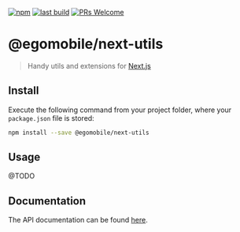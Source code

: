 [![npm](https://img.shields.io/npm/v/@egomobile/next-utils.svg)](https://www.npmjs.com/package/@egomobile/next-utils)
[![last build](https://img.shields.io/github/workflow/status/egomobile/next-utils/Publish)](https://github.com/egomobile/next-utils/actions?query=workflow%3APublish)
[![PRs Welcome](https://img.shields.io/badge/PRs-welcome-brightgreen.svg?style=flat-square)](https://github.com/egomobile/next-utils/pulls)

# @egomobile/next-utils

> Handy utils and extensions for [Next.js](https://nextjs.org/)

## Install

Execute the following command from your project folder, where your `package.json` file is stored:

```bash
npm install --save @egomobile/next-utils
```

## Usage

@TODO

## Documentation

The API documentation can be found [here](https://egomobile.github.io/next-utils/).
